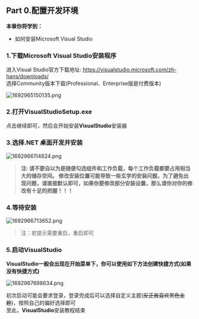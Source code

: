 ## **Part 0.配置开发环境**​

**本章你将学到：**  

* 如何安装Microsoft Visual Studio

### **1.下载**Microsoft Visual Studio安装程序​

进入Visual Studio官方下载地址: <https://visualstudio.microsoft.com/zh-hans/downloads/>  
选择Community版本下载\(Professional、Enterprise版是付费版本\)  
  

![1692965150135.png](https://attachment.bbstr.net/forum/2023/08/6471_1ebf065ce18f856eee0487e85496500d.png "1692965150135.png")

### **2.打开VisualStudioSetup.exe**​

点击继续即可，然后会开始安装**VisualStudio**安装器  

### **3.选择.NET 桌面开发并安装**​

![1692966114824.png](https://attachment.bbstr.net/forum/2023/08/6474_39400d8a242d19563d0e25b023464415.png "1692966114824.png")

> **注: 请不要自以为是随便勾选组件和工作负载，每个工作负载都要占用相当大的储存空间。 修改安装位置可能导致一些****玄学****的安装问题，为了避免出现问题，请直接默认即可，如果你要修改部分安装设置，那么请你对你的修改有十足的把握！！！**

  

### **4.等待安装**​

![1692966713652.png](https://attachment.bbstr.net/forum/2023/08/6475_f80dc35acf469e8d4dd612963338c317.png "1692966713652.png")

> 注：若提示需要重启，重启即可

### **5.启动**VisualStudio

**VisualStudio一般会出现在开始菜单下，你可以使用如下方法创建快捷方式\(如果没有快捷方式\)**  

![1692967698634.png](https://attachment.bbstr.net/forum/2023/08/6476_9620982f91a831420e1f690259f1bb40.png "1692967698634.png")
  
初次启动可能会要求登录，登录完成后可以选择自定义主题\(~~反正我喜欢黑色主题~~\)，按照自己的偏好选择即可  
至此，**VisualStudio**安装教程结束
